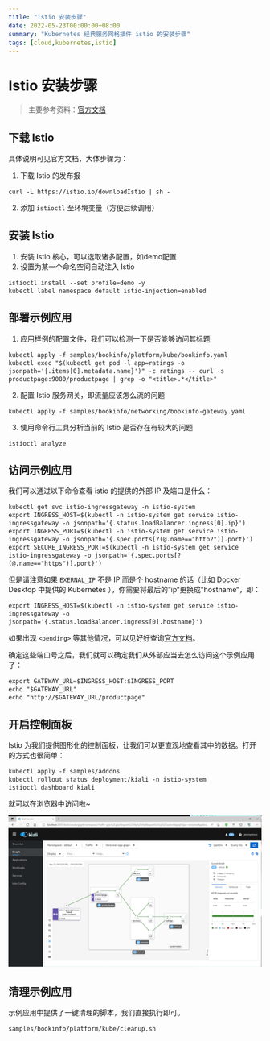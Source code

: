 ```yaml
---
title: "Istio 安装步骤"
date: 2022-05-23T00:00:00+08:00
summary: "Kubernetes 经典服务网格插件 istio 的安装步骤"
tags: [cloud,kubernetes,istio]
---
```

# Istio 安装步骤

> 主要参考资料：[官方文档](https://istio.io/latest/docs/setup/getting-started/)

## 下载 Istio

具体说明可见官方文档，大体步骤为：

1. 下载 Istio 的发布报

```shell
curl -L https://istio.io/downloadIstio | sh -
```

2. 添加 `istioctl` 至环境变量（方便后续调用）

## 安装 Istio

1. 安装 Istio 核心，可以选取诸多配置，如demo配置
2. 设置为某一个命名空间自动注入 Istio

```shell
istioctl install --set profile=demo -y
kubectl label namespace default istio-injection=enabled
```

## 部署示例应用

1. 应用样例的配置文件，我们可以检测一下是否能够访问其标题

```shell
kubectl apply -f samples/bookinfo/platform/kube/bookinfo.yaml
kubectl exec "$(kubectl get pod -l app=ratings -o jsonpath='{.items[0].metadata.name}')" -c ratings -- curl -s productpage:9080/productpage | grep -o "<title>.*</title>"
```

2. 配置 Istio 服务网关，即流量应该怎么流的问题

```shell
kubectl apply -f samples/bookinfo/networking/bookinfo-gateway.yaml
```

3. 使用命令行工具分析当前的 Istio 是否存在有较大的问题

```shell
istioctl analyze
```

## 访问示例应用 

我们可以通过以下命令查看 istio 的提供的外部 IP 及端口是什么：

```shell
kubectl get svc istio-ingressgateway -n istio-system
export INGRESS_HOST=$(kubectl -n istio-system get service istio-ingressgateway -o jsonpath='{.status.loadBalancer.ingress[0].ip}')
export INGRESS_PORT=$(kubectl -n istio-system get service istio-ingressgateway -o jsonpath='{.spec.ports[?(@.name=="http2")].port}')
export SECURE_INGRESS_PORT=$(kubectl -n istio-system get service istio-ingressgateway -o jsonpath='{.spec.ports[?(@.name=="https")].port}')
```

但是请注意如果 `EXERNAL_IP` 不是 IP 而是个 hostname 的话（比如 Docker Desktop 中提供的 Kubernetes ），你需要将最后的”ip“更换成”hostname“，即：

```shell
export INGRESS_HOST=$(kubectl -n istio-system get service istio-ingressgateway -o jsonpath='{.status.loadBalancer.ingress[0].hostname}')
```

如果出现 `<pending>` 等其他情况，可以见好好查询[官方文档](https://istio.io/latest/docs/setup/getting-started/#determining-the-ingress-ip-and-ports)。

确定这些端口号之后，我们就可以确定我们从外部应当去怎么访问这个示例应用了：

```shell
export GATEWAY_URL=$INGRESS_HOST:$INGRESS_PORT
echo "$GATEWAY_URL"
echo "http://$GATEWAY_URL/productpage"
```

## 开启控制面板

Istio 为我们提供图形化的控制面板，让我们可以更直观地查看其中的数据。打开的方式也很简单：

```shell
kubectl apply -f samples/addons 
kubectl rollout status deployment/kiali -n istio-system
istioctl dashboard kiali
```

就可以在浏览器中访问啦~

![kiali效果图](kiali效果图.png)

## 清理示例应用

示例应用中提供了一键清理的脚本，我们直接执行即可。

```shell
samples/bookinfo/platform/kube/cleanup.sh
```
